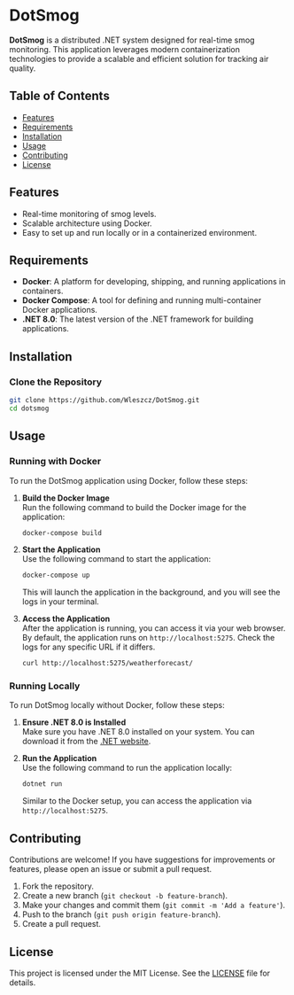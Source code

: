 # DotSmog

**DotSmog** is a distributed .NET system designed for real-time smog monitoring. This application leverages modern containerization technologies to provide a scalable and efficient solution for tracking air quality.

## Table of Contents

- [Features](#features)
- [Requirements](#requirements)
- [Installation](#installation)
- [Usage](#usage)
- [Contributing](#contributing)
- [License](#license)

## Features

- Real-time monitoring of smog levels.
- Scalable architecture using Docker.
- Easy to set up and run locally or in a containerized environment.

## Requirements

- **Docker**: A platform for developing, shipping, and running applications in containers.
- **Docker Compose**: A tool for defining and running multi-container Docker applications.
- **.NET 8.0**: The latest version of the .NET framework for building applications.

## Installation

### Clone the Repository

```bash
git clone https://github.com/Wleszcz/DotSmog.git
cd dotsmog
```

## Usage

### Running with Docker

To run the DotSmog application using Docker, follow these steps:

1. **Build the Docker Image**  
   Run the following command to build the Docker image for the application:  
   ```bash
   docker-compose build
   ```

2. **Start the Application**  
   Use the following command to start the application:  
   ```bash
   docker-compose up
   ```  
   This will launch the application in the background, and you will see the logs in your terminal.

3. **Access the Application**  
   After the application is running, you can access it via your web browser. By default, the application runs on `http://localhost:5275`. Check the logs for any specific URL if it differs.
   ```bash
   curl http://localhost:5275/weatherforecast/
   ```

### Running Locally

To run DotSmog locally without Docker, follow these steps:

1. **Ensure .NET 8.0 is Installed**  
   Make sure you have .NET 8.0 installed on your system. You can download it from the [.NET website](https://dotnet.microsoft.com/download).

2. **Run the Application**  
   Use the following command to run the application locally:  
   ```bash
   dotnet run
   ```  
   Similar to the Docker setup, you can access the application via `http://localhost:5275`.

## Contributing

Contributions are welcome! If you have suggestions for improvements or features, please open an issue or submit a pull request.

1. Fork the repository.
2. Create a new branch (`git checkout -b feature-branch`).
3. Make your changes and commit them (`git commit -m 'Add a feature'`).
4. Push to the branch (`git push origin feature-branch`).
5. Create a pull request.

## License

This project is licensed under the MIT License. See the [LICENSE](LICENSE) file for details.

